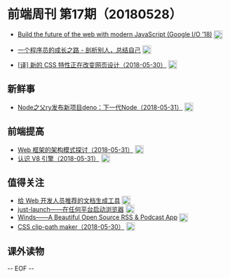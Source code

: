 # 前端周刊 第17期（20180528）

- [Build the future of the web with modern JavaScript (Google I/O ’18)](https://www.youtube.com/watch?v=mIWCLOftfRw&list=PLNYkxOF6rcIC4NQeXpdAy0RbOACI66Hvf&utm_source=ESnextNews.com&utm_medium=Weekly+Newsletter&utm_campaign=2018-05-22&utm_source=mife&utm_medium=article&utm_campaign=mifeweekly&utm_term=video) <img valign="top" width="auto" height="20" src="./assets/video.svg" />
- [一个程序员的成长之路 - 剖析别人，总结自己](https://mp.weixin.qq.com/s/zWPjfHiYxx0HH9lE99Yijw?utm_source=mife&utm_medium=article&utm_campaign=mifeweekly&utm_term=demo) <img valign="top" width="auto" height="20" src="./assets/demo.svg" />

- [[译] 新的 CSS 特性正在改变网页设计（2018-05-30）](https://juejin.im/post/5b0cae8c6fb9a009de14c833?utm_source=mife&utm_medium=article&utm_campaign=mifeweekly&utm_term=opinion) <img valign="top" width="auto" height="20" src="./assets/opinion.svg" />

## 新鲜事
- [Node之父ry发布新项目deno：下一代Node（2018-05-31）](https://mp.weixin.qq.com/s/1LcO3EqGV2iRlZ1aIrQeqw?utm_source=mife&utm_medium=article&utm_campaign=mifeweekly&utm_term=news) <img valign="top" width="auto" height="20" src="./assets/news.svg" />

## 前端提高
- [Web 框架的架构模式探讨（2018-05-31）](http://web.jobbole.com/94577/) <img valign="top" width="auto" height="20" src="./assets/tutorial.svg" />
- [认识 V8 引擎（2018-05-31）](https://zhuanlan.zhihu.com/p/27628685?utm_source=mife&utm_medium=article&utm_campaign=mifeweekly&utm_term=tutorial) <img valign="top" width="auto" height="20" src="./assets/tutorial.svg" />

## 值得关注

- [给 Web 开发人员推荐的文档生成工具](https://mp.weixin.qq.com/s/nPx81RgsBczboNT9__d3Vw?utm_source=mife&utm_medium=article&utm_campaign=mifeweekly&utm_term=tutorial) <img valign="top" width="auto" height="20" src="./assets/tools.svg" />
- [just-launch——在任何平台启动浏览器](https://github.com/juliangruber/just-launch?utm_source=mife&utm_medium=article&utm_campaign=mifeweekly&utm_term=tools) <img valign="top" width="auto" height="20" src="./assets/github.svg" />
- [Winds——A Beautiful Open Source RSS & Podcast App](https://github.com/getstream/winds?utm_source=mife&utm_medium=article&utm_campaign=mifeweekly&utm_term=github) <img valign="top" width="auto" height="20" src="./assets/github.svg" />
- [CSS clip-path maker（2018-05-30）](https://bennettfeely.com/clippy/?utm_source=mife&utm_medium=article&utm_campaign=mifeweekly&utm_term=github) <img valign="top" width="auto" height="20" src="./assets/tools.svg" />

## 课外读物



-- EOF --